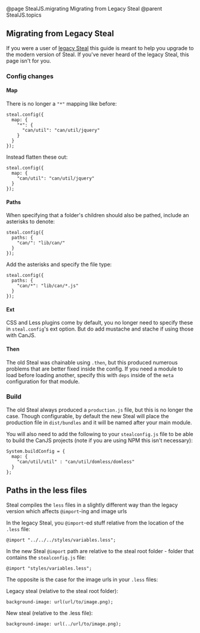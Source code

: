 @page StealJS.migrating Migrating from Legacy Steal
@parent StealJS.topics


## Migrating from Legacy Steal

If you were a user of [legacy Steal](https://github.com/bitovi/legacy-steal) this guide is meant to help you upgrade to the modern version of Steal. If you've never heard of the legacy Steal, this page isn't for you.

### Config changes

#### Map

There is no longer a `"*"` mapping like before:

    steal.config({
      map: {
        "*": {
          "can/util": "can/util/jquery"
        }
      }
    });

Instead flatten these out:

    steal.config({
      map: {
        "can/util": "can/util/jquery"
      }
    });

#### Paths

When specifying that a folder's children should also be pathed, include an asterisks to denote:

    steal.config({
      paths: {
        "can/": "lib/can/"
      }
    });

Add the asterisks and specify the file type:

    steal.config({
      paths: {
        "can/*": "lib/can/*.js"
      }
    });

#### Ext

CSS and Less plugins come by default, you no longer need to specify these in `steal.config`'s ext option. But do add mustache and stache if using those with CanJS.

#### Then

The old Steal was chainable using `.then`, but this produced numerous problems that are better fixed inside the config. If you need a module to load before loading another, specify this with `deps` inside of the `meta` configuration for that module.

### Build

The old Steal always produced a `production.js` file, but this is no longer the case. Though configurable, by default the new Steal will place the production file in `dist/bundles` and it will be named after your main module.

You will also need to add the following to your `stealconfig.js` file to be able to build the CanJS projects (note if you are using NPM this isn't necessary):

    System.buildConfig = {
      map: {
        "can/util/util" : "can/util/domless/domless"
      }
    };

## Paths in the less files

Steal compiles the `less` files in a slightly different way than the legacy version which affects `@import`-ing and image urls

In the legacy Steal, you `@import`-ed stuff relative from the location of the `.less` file:

    @import "../../../styles/variables.less";

In the new Steal `@import` path are relative to the steal root folder - folder that contains the `stealconfig.js` file:

    @import "styles/variables.less";

The opposite is the case for the image urls in your `.less` files:

Legacy steal (relative to the steal root folder):

    background-image: url(url/to/image.png);

New steal (relative to the .less file):

    background-image: url(../url/to/image.png);
